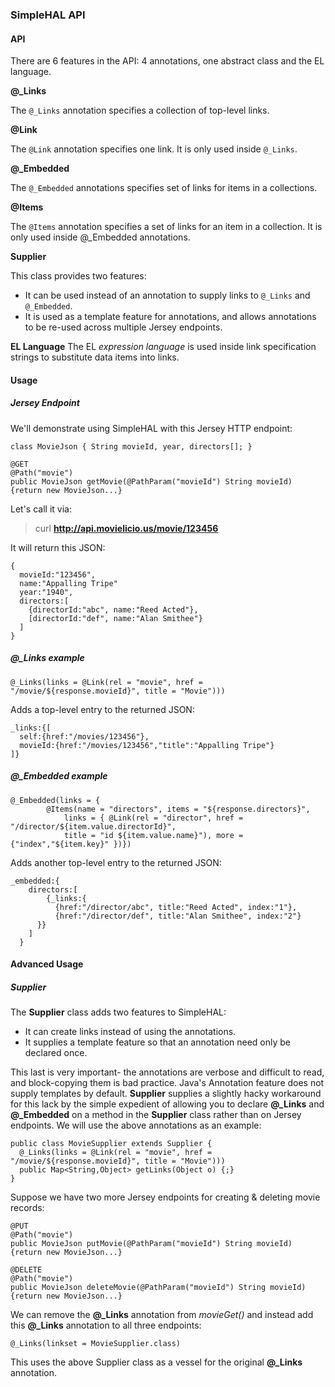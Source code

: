 ### SimpleHAL API
#### API
There are 6 features in the API: 4 annotations, one abstract class and the EL language.

**@_Links**

The `@_Links` annotation specifies a collection of top-level links.

**@Link** 

The `@Link` annotation specifies one link. It is only used inside `@_Links`.

**@_Embedded**

The `@_Embedded` annotations specifies set of links for items in a collections.

**@Items**

The `@Items` annotation specifies a set of links for an item in a collection.
It is only used inside @_Embedded annotations.

**Supplier**

This class provides two features:
* It can be used instead of an annotation to supply links to `@_Links` and `@_Embedded`.
* It is used as a template feature for annotations, and allows annotations to be re-used across multiple Jersey endpoints.

**EL Language**
The EL *expression language* is used inside link specification strings to substitute data items into links.

#### Usage
##### Jersey Endpoint
We'll demonstrate using SimpleHAL with this Jersey HTTP endpoint:
```
class MovieJson { String movieId, year, directors[]; }

@GET
@Path("movie")
public MovieJson getMovie(@PathParam("movieId") String movieId) {return new MovieJson...}
```
Let's call it via:

> curl **http://api.movielicio.us/movie/123456**

It will return this JSON:
```
{
  movieId:"123456",
  name:"Appalling Tripe"
  year:"1940",
  directors:[
    {directorId:"abc", name:"Reed Acted"},
    [directorId:"def", name:"Alan Smithee"}
  ]
}
```

##### **@_Links** example

```
@_Links(links = @Link(rel = "movie", href = "/movie/${response.movieId}", title = "Movie")))
```
Adds a top-level entry to the returned JSON:
```
_links:{[
  self:{href:"/movies/123456"},
  movieId:{href:"/movies/123456","title":"Appalling Tripe"}
]}
```
##### **@_Embedded** example
```
@_Embedded(links = {
		@Items(name = "directors", items = "${response.directors}", 
			links = { @Link(rel = "director", href = "/director/${item.value.directorId}", 
			title = "id ${item.value.name}"), more = {"index","${item.key}" })})
```
Adds another top-level entry to the returned JSON:
```
_embedded:{
    directors:[
    	{_links:{
          {href:"/director/abc", title:"Reed Acted", index:"1"},
          {href:"/director/def", title:"Alan Smithee", index:"2"}
      }}
    ]
  }
```
#### Advanced Usage
##### Supplier
The **Supplier** class adds two features to SimpleHAL:

* It can create links instead of using the annotations.
* It supplies a template feature so that an annotation need only be declared once.

This last is very important- the annotations are verbose and difficult to read, and block-copying them is bad practice. Java's Annotation feature does not supply templates by default. **Supplier** supplies a slightly hacky workaround for this lack by the simple expedient of allowing you to declare **@_Links** and **@_Embedded** on a method in the **Supplier** class rather than on Jersey endpoints. We will use the above annotations as an example:
```
public class MovieSupplier extends Supplier {
  @_Links(links = @Link(rel = "movie", href = "/movie/${response.movieId}", title = "Movie")))
  public Map<String,Object> getLinks(Object o) {;}
}
```
Suppose we have two more Jersey endpoints for creating & deleting movie records:
```
@PUT
@Path("movie")
public MovieJson putMovie(@PathParam("movieId") String movieId) {return new MovieJson...}

@DELETE
@Path("movie")
public MovieJson deleteMovie(@PathParam("movieId") String movieId) {return new MovieJson...}
```
We can remove the **@_Links** annotation from *movieGet()* and instead add this **@_Links** annotation to all three endpoints:
```
@_Links(linkset = MovieSupplier.class)
```
This uses the above Supplier class as a vessel for the original **@_Links** annotation.
